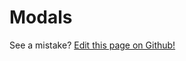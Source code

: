# Modals

See a mistake? [Edit this page on Github!](https://www.github.com/geotrev/undernet/wiki/modals)
